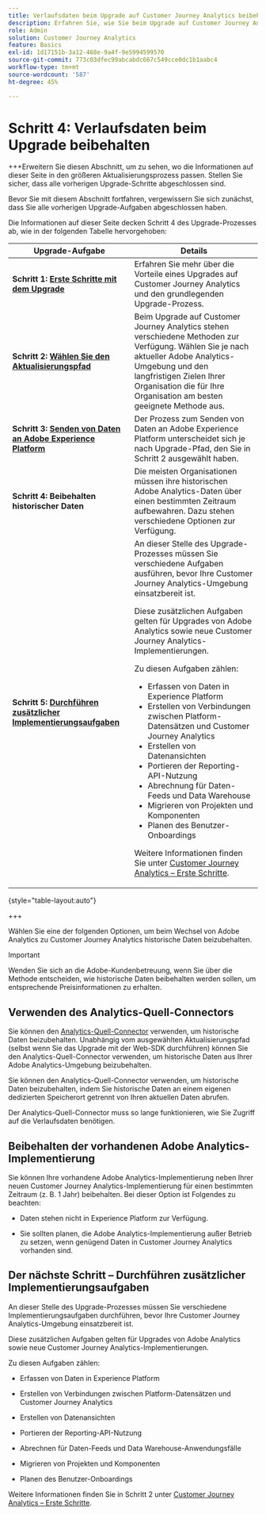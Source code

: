 ```yaml
---
title: Verlaufsdaten beim Upgrade auf Customer Journey Analytics beibehalten
description: Erfahren Sie, wie Sie beim Upgrade auf Customer Journey Analytics historische Daten beibehalten
role: Admin
solution: Customer Journey Analytics
feature: Basics
exl-id: 1d17151b-3a12-468e-9a4f-9e5994599570
source-git-commit: 773c03dfec99abcabdc667c549cce0dc1b1aabc4
workflow-type: tm+mt
source-wordcount: '587'
ht-degree: 45%

---
```


# Schritt 4: Verlaufsdaten beim Upgrade beibehalten

+++Erweitern Sie diesen Abschnitt, um zu sehen, wo die Informationen auf dieser Seite in den größeren Aktualisierungsprozess passen. Stellen Sie sicher, dass alle vorherigen Upgrade-Schritte abgeschlossen sind.

Bevor Sie mit diesem Abschnitt fortfahren, vergewissern Sie sich zunächst, dass Sie alle vorherigen Upgrade-Aufgaben abgeschlossen haben.

Die Informationen auf dieser Seite decken Schritt 4 des Upgrade-Prozesses ab, wie in der folgenden Tabelle hervorgehoben:

| Upgrade-Aufgabe | Details |
|---------|----------|
| **Schritt 1: [Erste Schritte mit dem Upgrade](/help/getting-started/cja-upgrade/cja-upgrade-getstarted.md)** | Erfahren Sie mehr über die Vorteile eines Upgrades auf Customer Journey Analytics und den grundlegenden Upgrade-Prozess. |
| **Schritt 2: [Wählen Sie den Aktualisierungspfad](/help/getting-started/cja-upgrade/cja-upgrade-path.md)** | Beim Upgrade auf Customer Journey Analytics stehen verschiedene Methoden zur Verfügung. Wählen Sie je nach aktueller Adobe Analytics-Umgebung und den langfristigen Zielen Ihrer Organisation die für Ihre Organisation am besten geeignete Methode aus. |
| **Schritt 3: [Senden von Daten an Adobe Experience Platform](/help/getting-started/cja-upgrade/cja-upgrade-send-to-platform.md)** | Der Prozess zum Senden von Daten an Adobe Experience Platform unterscheidet sich je nach Upgrade-Pfad, den Sie in Schritt 2 ausgewählt haben. |
| <span class="preview">**Schritt 4: Beibehalten historischer Daten**</span> | <span class="preview">Die meisten Organisationen müssen ihre historischen Adobe Analytics-Daten über einen bestimmten Zeitraum aufbewahren. Dazu stehen verschiedene Optionen zur Verfügung.</span> |
| **Schritt 5: [Durchführen zusätzlicher Implementierungsaufgaben](/help/getting-started/cja-getting-started.md)** | An dieser Stelle des Upgrade-Prozesses müssen Sie verschiedene Aufgaben ausführen, bevor Ihre Customer Journey Analytics-Umgebung einsatzbereit ist.<p>Diese zusätzlichen Aufgaben gelten für Upgrades von Adobe Analytics sowie neue Customer Journey Analytics-Implementierungen.</p><p>Zu diesen Aufgaben zählen:</p><ul><li>Erfassen von Daten in Experience Platform</li><li>Erstellen von Verbindungen zwischen Platform-Datensätzen und Customer Journey Analytics</li><li>Erstellen von Datenansichten</li><li>Portieren der Reporting-API-Nutzung</li><li>Abrechnung für Daten-Feeds und Data Warehouse</li><li>Migrieren von Projekten und Komponenten</li><li>Planen des Benutzer-Onboardings</li></ul> <p>Weitere Informationen finden Sie unter [Customer Journey Analytics – Erste Schritte](/help/getting-started/cja-getting-started.md). |

{style="table-layout:auto"}

+++

Wählen Sie eine der folgenden Optionen, um beim Wechsel von Adobe Analytics zu Customer Journey Analytics historische Daten beizubehalten.

>[!IMPORTANT]
>
>Wenden Sie sich an die Adobe-Kundenbetreuung, wenn Sie über die Methode entscheiden, wie historische Daten beibehalten werden sollen, um entsprechende Preisinformationen zu erhalten.

## Verwenden des Analytics-Quell-Connectors

Sie können den [Analytics-Quell-Connector](/help/data-ingestion/analytics.md) verwenden, um historische Daten beizubehalten. Unabhängig vom ausgewählten Aktualisierungspfad (selbst wenn Sie das Upgrade mit der Web-SDK durchführen) können Sie den Analytics-Quell-Connector verwenden, um historische Daten aus Ihrer Adobe Analytics-Umgebung beizubehalten.

Sie können den Analytics-Quell-Connector verwenden, um historische Daten beizubehalten, indem Sie historische Daten an einem eigenen dedizierten Speicherort getrennt von Ihren aktuellen Daten abrufen.

Der Analytics-Quell-Connector muss so lange funktionieren, wie Sie Zugriff auf die Verlaufsdaten benötigen.

<!-- Another possibility in the future: Map historical data in a way that allows you to tie it to your new data.  Possible? Explain -->

## Beibehalten der vorhandenen Adobe Analytics-Implementierung

Sie können Ihre vorhandene Adobe Analytics-Implementierung neben Ihrer neuen Customer Journey Analytics-Implementierung für einen bestimmten Zeitraum (z. B. 1 Jahr) beibehalten. Bei dieser Option ist Folgendes zu beachten:

* Daten stehen nicht in Experience Platform zur Verfügung.

* Sie sollten planen, die Adobe Analytics-Implementierung außer Betrieb zu setzen, wenn genügend Daten in Customer Journey Analytics vorhanden sind.

## Der nächste Schritt – Durchführen zusätzlicher Implementierungsaufgaben

An dieser Stelle des Upgrade-Prozesses müssen Sie verschiedene Implementierungsaufgaben durchführen, bevor Ihre Customer Journey Analytics-Umgebung einsatzbereit ist.

Diese zusätzlichen Aufgaben gelten für Upgrades von Adobe Analytics sowie neue Customer Journey Analytics-Implementierungen.

Zu diesen Aufgaben zählen:

* Erfassen von Daten in Experience Platform

* Erstellen von Verbindungen zwischen Platform-Datensätzen und Customer Journey Analytics

* Erstellen von Datenansichten

* Portieren der Reporting-API-Nutzung

* Abrechnen für Daten-Feeds und Data Warehouse-Anwendungsfälle

* Migrieren von Projekten und Komponenten

* Planen des Benutzer-Onboardings

Weitere Informationen finden Sie in Schritt 2 unter [Customer Journey Analytics – Erste Schritte](/help/getting-started/cja-getting-started.md).
